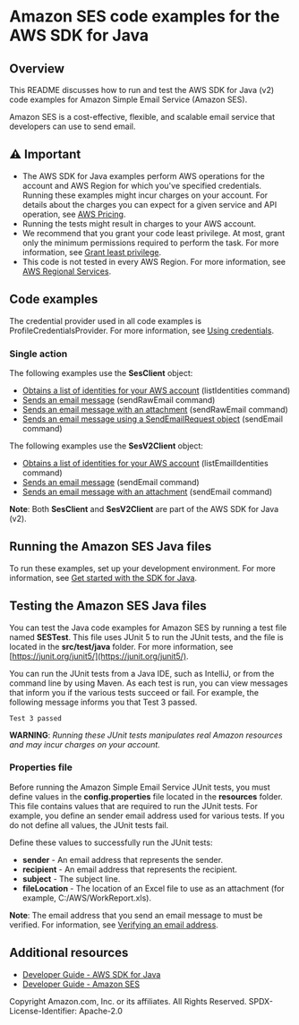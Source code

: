 # Amazon SES code examples for the AWS SDK for Java

## Overview
This README discusses how to run and test the AWS SDK for Java (v2) code examples for Amazon Simple Email Service (Amazon SES).

Amazon SES is a cost-effective, flexible, and scalable email service that developers can use to send email.

## ⚠️ Important
* The AWS SDK for Java examples perform AWS operations for the account and AWS Region for which you've specified credentials. Running these examples might incur charges on your account. For details about the charges you can expect for a given service and API operation, see [AWS Pricing](https://aws.amazon.com/pricing/).
* Running the tests might result in charges to your AWS account.
* We recommend that you grant your code least privilege. At most, grant only the minimum permissions required to perform the task. For more information, see [Grant least privilege](https://docs.aws.amazon.com/IAM/latest/UserGuide/best-practices.html#grant-least-privilege). 
* This code is not tested in every AWS Region. For more information, see [AWS Regional Services](https://aws.amazon.com/about-aws/global-infrastructure/regional-product-services).

## Code examples

The credential provider used in all code examples is ProfileCredentialsProvider. For more information, see [Using credentials](https://docs.aws.amazon.com/sdk-for-java/latest/developer-guide/credentials.html).

### Single action

The following examples use the **SesClient** object:

- [Obtains a list of identities for your AWS account](https://github.com/awsdocs/aws-doc-sdk-examples/blob/main/javav2/example_code/ses/src/main/java/com/example/ses/ListIdentities.java) (listIdentities command)
- [Sends an email message](https://github.com/awsdocs/aws-doc-sdk-examples/blob/main/javav2/example_code/ses/src/main/java/com/example/ses/SendMessage.java) (sendRawEmail command)
- [Sends an email message with an attachment](https://github.com/awsdocs/aws-doc-sdk-examples/blob/main/javav2/example_code/ses/src/main/java/com/example/ses/SendMessageAttachment.java) (sendRawEmail command)
- [Sends an email message using a SendEmailRequest object](https://github.com/awsdocs/aws-doc-sdk-examples/blob/main/javav2/example_code/ses/src/main/java/com/example/ses/SendMessageEmailRequest.java) (sendEmail command)


The following examples use the **SesV2Client** object:

- [Obtains a list of identities for your AWS account](https://github.com/awsdocs/aws-doc-sdk-examples/blob/main/javav2/example_code/ses/src/main/java/com/example/sesv2/ListIdentities.java) (listEmailIdentities command)
- [Sends an email message](https://github.com/awsdocs/aws-doc-sdk-examples/blob/main/javav2/example_code/ses/src/main/java/com/example/sesv2/SendEmail.java) (sendEmail command)
- [Sends an email message with an attachment](https://github.com/awsdocs/aws-doc-sdk-examples/blob/main/javav2/example_code/ses/src/main/java/com/example/sesv2/SendMessageAttachment.java) (sendEmail command)

**Note**: Both **SesClient** and **SesV2Client** are part of the AWS SDK for Java (v2). 

## Running the Amazon SES Java files

To run these examples, set up your development environment. For more information, 
see [Get started with the SDK for Java](https://docs.aws.amazon.com/sdk-for-java/latest/developer-guide/setup.html). 


 ## Testing the Amazon SES Java files

You can test the Java code examples for Amazon SES by running a test file named **SESTest**. This file uses JUnit 5 to run the JUnit tests, and the file is located in the **src/test/java** folder. For more information, see [https://junit.org/junit5/](https://junit.org/junit5/).

You can run the JUnit tests from a Java IDE, such as IntelliJ, or from the command line by using Maven. As each test is run, you can view messages that inform you if the various tests succeed or fail. For example, the following message informs you that Test 3 passed.

	Test 3 passed

**WARNING**: _Running these JUnit tests manipulates real Amazon resources and may incur charges on your account._

 ### Properties file
Before running the Amazon Simple Email Service JUnit tests, you must define values in the **config.properties** file located in the **resources** folder. This file contains values that are required to run the JUnit tests. For example, you define an sender email address used for various tests. 
If you do not define all values, the JUnit tests fail.

Define these values to successfully run the JUnit tests:

- **sender** - An email address that represents the sender.   
- **recipient** - An email address that represents the recipient.
- **subject** - The subject line.
- **fileLocation** - The location of an Excel file to use as an attachment (for example, C:/AWS/WorkReport.xls).

**Note**: The email address that you send an email message to must be verified. For information, see [Verifying an email address](https://docs.aws.amazon.com/ses/latest/DeveloperGuide//verify-email-addresses-procedure.html).


## Additional resources
* [Developer Guide - AWS SDK for Java](https://docs.aws.amazon.com/sdk-for-java/latest/developer-guide/home.html)
* [Developer Guide - Amazon SES](https://docs.aws.amazon.com/ses/latest/dg/Welcome.html)

Copyright Amazon.com, Inc. or its affiliates. All Rights Reserved. SPDX-License-Identifier: Apache-2.0

